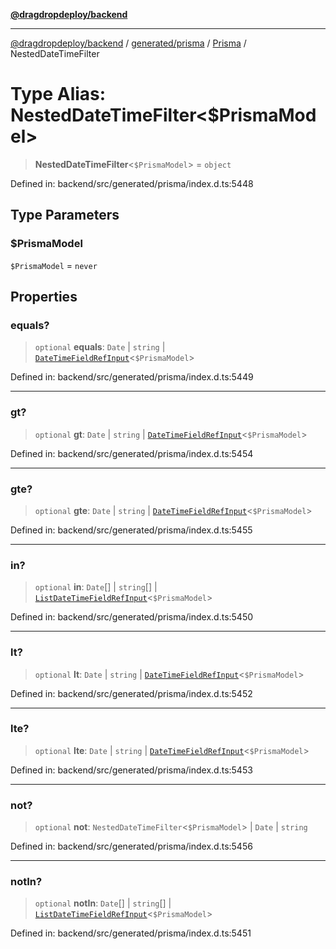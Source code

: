[**@dragdropdeploy/backend**](../../../../../README.md)

***

[@dragdropdeploy/backend](../../../../../README.md) / [generated/prisma](../../../README.md) / [Prisma](../README.md) / NestedDateTimeFilter

# Type Alias: NestedDateTimeFilter\<$PrismaModel\>

> **NestedDateTimeFilter**\<`$PrismaModel`\> = `object`

Defined in: backend/src/generated/prisma/index.d.ts:5448

## Type Parameters

### $PrismaModel

`$PrismaModel` = `never`

## Properties

### equals?

> `optional` **equals**: `Date` \| `string` \| [`DateTimeFieldRefInput`](DateTimeFieldRefInput.md)\<`$PrismaModel`\>

Defined in: backend/src/generated/prisma/index.d.ts:5449

***

### gt?

> `optional` **gt**: `Date` \| `string` \| [`DateTimeFieldRefInput`](DateTimeFieldRefInput.md)\<`$PrismaModel`\>

Defined in: backend/src/generated/prisma/index.d.ts:5454

***

### gte?

> `optional` **gte**: `Date` \| `string` \| [`DateTimeFieldRefInput`](DateTimeFieldRefInput.md)\<`$PrismaModel`\>

Defined in: backend/src/generated/prisma/index.d.ts:5455

***

### in?

> `optional` **in**: `Date`[] \| `string`[] \| [`ListDateTimeFieldRefInput`](ListDateTimeFieldRefInput.md)\<`$PrismaModel`\>

Defined in: backend/src/generated/prisma/index.d.ts:5450

***

### lt?

> `optional` **lt**: `Date` \| `string` \| [`DateTimeFieldRefInput`](DateTimeFieldRefInput.md)\<`$PrismaModel`\>

Defined in: backend/src/generated/prisma/index.d.ts:5452

***

### lte?

> `optional` **lte**: `Date` \| `string` \| [`DateTimeFieldRefInput`](DateTimeFieldRefInput.md)\<`$PrismaModel`\>

Defined in: backend/src/generated/prisma/index.d.ts:5453

***

### not?

> `optional` **not**: `NestedDateTimeFilter`\<`$PrismaModel`\> \| `Date` \| `string`

Defined in: backend/src/generated/prisma/index.d.ts:5456

***

### notIn?

> `optional` **notIn**: `Date`[] \| `string`[] \| [`ListDateTimeFieldRefInput`](ListDateTimeFieldRefInput.md)\<`$PrismaModel`\>

Defined in: backend/src/generated/prisma/index.d.ts:5451
